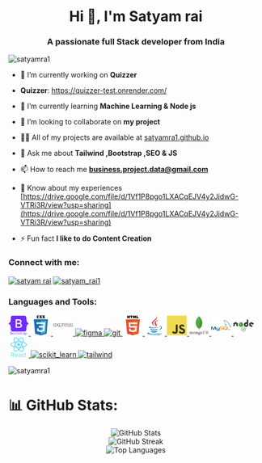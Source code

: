 <h1 align="center">Hi 👋, I'm Satyam rai</h1>
<h3 align="center">A passionate full Stack developer from India</h3>

<p align="left"> <img src="https://komarev.com/ghpvc/?username=satyamra1&label=Profile%20views&color=0e75b6&style=flat" alt="satyamra1" /> </p>

- 🔭 I’m currently working on **Quizzer**
-  **Quizzer**: https://quizzer-test.onrender.com/

- 🌱 I’m currently learning **Machine Learning & Node js**

- 👯 I’m looking to collaborate on **my project**

- 👨‍💻 All of my projects are available at [satyamra1.github.io](satyamra1.github.io)

- 💬 Ask me about **Tailwind ,Bootstrap ,SEO & JS**

- 📫 How to reach me **business.project.data@gmail.com**

- 📄 Know about my experiences [https://drive.google.com/file/d/1Vf1P8pgo1LXACqEJV4y2JidwG-VTRi3R/view?usp=sharing](https://drive.google.com/file/d/1Vf1P8pgo1LXACqEJV4y2JidwG-VTRi3R/view?usp=sharing)

- ⚡ Fun fact **I like to do Content Creation**

<h3 align="left">Connect with me:</h3>
<p align="left">
<a href="https://linkedin.com/in/satyam rai" target="blank"><img align="center" src="https://raw.githubusercontent.com/rahuldkjain/github-profile-readme-generator/master/src/images/icons/Social/linked-in-alt.svg" alt="satyam rai" height="30" width="40" /></a>
<a href="https://www.leetcode.com/satyam_rai1" target="blank"><img align="center" src="https://raw.githubusercontent.com/rahuldkjain/github-profile-readme-generator/master/src/images/icons/Social/leet-code.svg" alt="satyam_rai1" height="30" width="40" /></a>
</p>

<h3 align="left">Languages and Tools:</h3>
<p align="left"> <a href="https://getbootstrap.com" target="_blank" rel="noreferrer"> <img src="https://raw.githubusercontent.com/devicons/devicon/master/icons/bootstrap/bootstrap-plain-wordmark.svg" alt="bootstrap" width="40" height="40"/> </a> <a href="https://www.w3schools.com/css/" target="_blank" rel="noreferrer"> <img src="https://raw.githubusercontent.com/devicons/devicon/master/icons/css3/css3-original-wordmark.svg" alt="css3" width="40" height="40"/> </a> <a href="https://expressjs.com" target="_blank" rel="noreferrer"> <img src="https://raw.githubusercontent.com/devicons/devicon/master/icons/express/express-original-wordmark.svg" alt="express" width="40" height="40"/> </a> <a href="https://www.figma.com/" target="_blank" rel="noreferrer"> <img src="https://www.vectorlogo.zone/logos/figma/figma-icon.svg" alt="figma" width="40" height="40"/> </a> <a href="https://git-scm.com/" target="_blank" rel="noreferrer"> <img src="https://www.vectorlogo.zone/logos/git-scm/git-scm-icon.svg" alt="git" width="40" height="40"/> </a> <a href="https://www.w3.org/html/" target="_blank" rel="noreferrer"> <img src="https://raw.githubusercontent.com/devicons/devicon/master/icons/html5/html5-original-wordmark.svg" alt="html5" width="40" height="40"/> </a> <a href="https://www.java.com" target="_blank" rel="noreferrer"> <img src="https://raw.githubusercontent.com/devicons/devicon/master/icons/java/java-original.svg" alt="java" width="40" height="40"/> </a> <a href="https://developer.mozilla.org/en-US/docs/Web/JavaScript" target="_blank" rel="noreferrer"> <img src="https://raw.githubusercontent.com/devicons/devicon/master/icons/javascript/javascript-original.svg" alt="javascript" width="40" height="40"/> </a> <a href="https://www.mongodb.com/" target="_blank" rel="noreferrer"> <img src="https://raw.githubusercontent.com/devicons/devicon/master/icons/mongodb/mongodb-original-wordmark.svg" alt="mongodb" width="40" height="40"/> </a> <a href="https://www.mysql.com/" target="_blank" rel="noreferrer"> <img src="https://raw.githubusercontent.com/devicons/devicon/master/icons/mysql/mysql-original-wordmark.svg" alt="mysql" width="40" height="40"/> </a> <a href="https://nodejs.org" target="_blank" rel="noreferrer"> <img src="https://raw.githubusercontent.com/devicons/devicon/master/icons/nodejs/nodejs-original-wordmark.svg" alt="nodejs" width="40" height="40"/> </a> <a href="https://reactjs.org/" target="_blank" rel="noreferrer"> <img src="https://raw.githubusercontent.com/devicons/devicon/master/icons/react/react-original-wordmark.svg" alt="react" width="40" height="40"/> </a> <a href="https://scikit-learn.org/" target="_blank" rel="noreferrer"> <img src="https://upload.wikimedia.org/wikipedia/commons/0/05/Scikit_learn_logo_small.svg" alt="scikit_learn" width="40" height="40"/> </a> <a href="https://tailwindcss.com/" target="_blank" rel="noreferrer"> <img src="https://www.vectorlogo.zone/logos/tailwindcss/tailwindcss-icon.svg" alt="tailwind" width="40" height="40"/> </a> </p>

<p><img align="center" src="https://github-readme-stats.vercel.app/api/top-langs?username=satyamra1&show_icons=true&locale=en&layout=compact" alt="satyamra1" /></p>

# 📊 GitHub Stats:
<div align="center">
    <img src="https://github-readme-stats.vercel.app/api?username=satyamra1&theme=react&hide_border=false&include_all_commits=true&count_private=true" alt="GitHub Stats" />
    <br/>
    <img src="https://github-readme-streak-stats.herokuapp.com/?user=satyamra1&theme=react&hide_border=false" alt="GitHub Streak" />
    <br/>
    <img src="https://github-readme-stats.vercel.app/api/top-langs/?username=satyamra1&theme=react&hide_border=false&include_all_commits=true&count_private=true&layout=compact" alt="Top Languages" />
</div>

